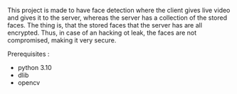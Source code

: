This project is made to have face detection where the client gives live video and gives it to the server, whereas the server has a collection of the stored faces.
The thing is, that the stored faces that the server has are all encrypted.
Thus, in case of an hacking ot leak, the faces are not compromised, making it very secure.

Prerequisites :
-  python 3.10
-  dlib
-  opencv
